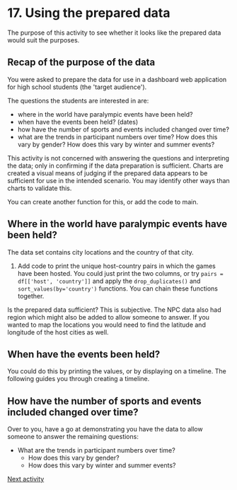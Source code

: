 # 17. Using the prepared data

The purpose of this activity to see whether it looks like the prepared data would suit the purposes.

## Recap of the purpose of the data

You were asked to prepare the data for use in a dashboard web application for high school students (the 'target
audience').

The questions the students are interested in are:

- where in the world have paralympic events have been held?
- when have the events been held? (dates)
- how have the number of sports and events included changed over time?
- what are the trends in participant numbers over time? How does this vary by gender? How does this vary by winter and
  summer events?

This activity is not concerned with answering the questions and interpreting the data; only in confirming if the data
preparation is sufficient. Charts are created a visual means of judging if the prepared data appears to be sufficient
for use in the intended scenario. You may identify other ways than charts to validate this.

You can create another function for this, or add the code to main.

## Where in the world have paralympic events have been held?

The data set contains city locations and the country of that city.

1. Add code to print the unique host-country pairs in which the games have been hosted. You could just print the two
   columns, or try `pairs = df[['host', 'country']]` and apply the `drop_duplicates()` and `sort_values(by='country')`
   functions. You can chain these functions together.

Is the prepared data sufficient? This is subjective. The NPC data also had region which might also be added to allow
someone to
answer. If you wanted to map the locations you would need to find the latitude and longitude of the host cities as well.

## When have the events been held?

You could do this by printing the values, or by displaying on a timeline. The following guides you through creating a timeline.




## How have the number of sports and events included changed over time?

Over to you, have a go at demonstrating you have the data to allow someone to answer the remaining questions:

- What are the trends in participant numbers over time?
    - How does this vary by gender?
    - How does this vary by winter and summer events?

[Next activity](2-18-next-steps.md)